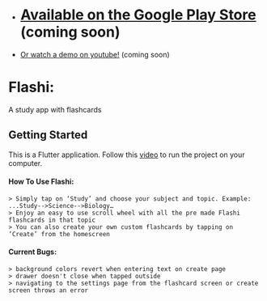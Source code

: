 - # [Available on the Google Play Store](https://play.google.com/store) (coming soon)
- [Or watch a demo on youtube!](https://www.youtube.com/) (coming soon)


# Flashi:

A study app with flashcards



## Getting Started

This is a Flutter application. Follow this [video](https://www.youtube.com/watch?v=ly0hAtV7EBg) to run the project on your computer.

#### How To Use Flashi:
    > Simply tap on ‘Study’ and choose your subject and topic. Example: ...Study-->Science-->Biology…
    > Enjoy an easy to use scroll wheel with all the pre made Flashi flashcards in that topic
    > You can also create your own custom flashcards by tapping on ‘Create’ from the homescreen

#### Current Bugs:
    > background colors revert when entering text on create page
    > drawer doesn't close when tapped outside
    > navigating to the settings page from the flashcard screen or create screen throws an error